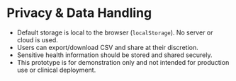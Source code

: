 # Privacy & Data Handling

- Default storage is local to the browser (`localStorage`). No server or cloud is used.  
- Users can export/download CSV and share at their discretion.  
- Sensitive health information should be stored and shared securely.  
- This prototype is for demonstration only and not intended for production use or clinical deployment.

